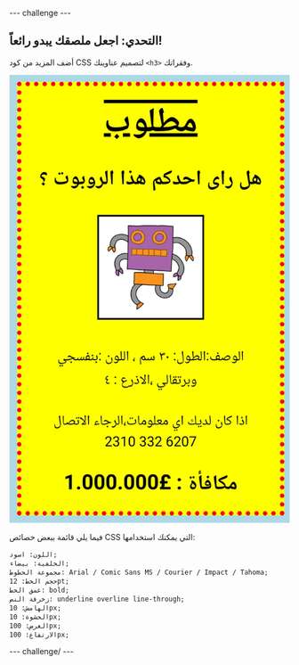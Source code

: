 --- challenge ---

## التحدي: اجعل ملصقك يبدو رائعاً!

أضف المزيد من كود CSS لتصميم عناوينك `<h3>` وفقراتك.

![لقطة شاشة](images/wanted-final.png)

فيما يلي قائمة ببعض خصائص CSS التي يمكنك استخدامها:

    اللون: اسود;
    الخلفية: بيضاء;
    مجموعة الخطوط: Arial / Comic Sans MS / Courier / Impact / Tahoma;
    حجم الخط: 12pt;
    غمق الخط: bold;
    زخرفة النص: underline overline line-through;
    الهامش: 10px;
    الحشوة: 10px;
    العرض: 100px;
    الارتفاع: 100px;
    

--- challenge/ ---